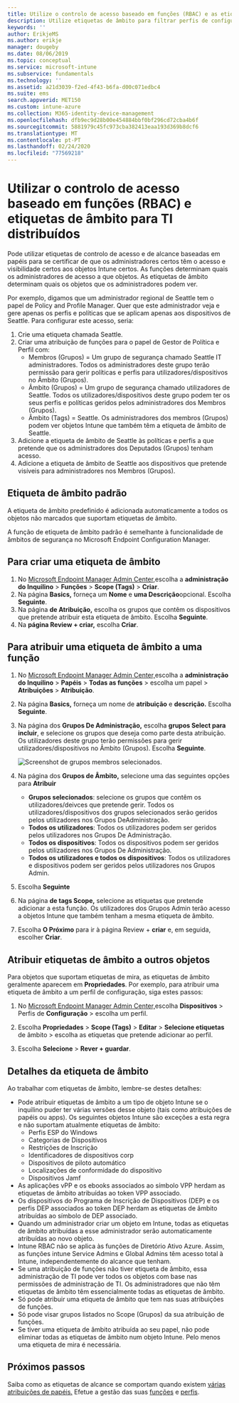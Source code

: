 ```yaml
---
title: Utilize o controlo de acesso baseado em funções (RBAC) e as etiquetas de âmbito para TI distribuídos no Intune ; Microsoft Docs
description: Utilize etiquetas de âmbito para filtrar perfis de configuração para funções específicas.
keywords: ''
author: ErikjeMS
ms.author: erikje
manager: dougeby
ms.date: 08/06/2019
ms.topic: conceptual
ms.service: microsoft-intune
ms.subservice: fundamentals
ms.technology: ''
ms.assetid: a21d3039-f2ed-4f43-b6fa-d00c071edbc4
ms.suite: ems
search.appverid: MET150
ms.custom: intune-azure
ms.collection: M365-identity-device-management
ms.openlocfilehash: dfb9ec9d28b00e454884bbf0bf296cd72cba4b6f
ms.sourcegitcommit: 5881979c45fc973cba382413eaa193d369b8dcf6
ms.translationtype: MT
ms.contentlocale: pt-PT
ms.lasthandoff: 02/24/2020
ms.locfileid: "77569218"
---
```

# <a name="use-role-based-access-control-rbac-and-scope-tags-for-distributed-it"></a>Utilizar o controlo de acesso baseado em funções (RBAC) e etiquetas de âmbito para TI distribuídos

Pode utilizar etiquetas de controlo de acesso e de alcance baseadas em papéis para se certificar de que os administradores certos têm o acesso e visibilidade certos aos objetos Intune certos. As funções determinam quais os administradores de acesso a que objetos. As etiquetas de âmbito determinam quais os objetos que os administradores podem ver.

Por exemplo, digamos que um administrador regional de Seattle tem o papel de Policy and Profile Manager. Quer que este administrador veja e gere apenas os perfis e políticas que se aplicam apenas aos dispositivos de Seattle. Para configurar este acesso, seria:

1. Crie uma etiqueta chamada Seattle.
2. Criar uma atribuição de funções para o papel de Gestor de Política e Perfil com: 
    - Membros (Grupos) = Um grupo de segurança chamado Seattle IT administradores. Todos os administradores deste grupo terão permissão para gerir políticas e perfis para utilizadores/dispositivos no Âmbito (Grupos).
    - Âmbito (Grupos) = Um grupo de segurança chamado utilizadores de Seattle. Todos os utilizadores/dispositivos deste grupo podem ter os seus perfis e políticas geridos pelos administradores dos Membros (Grupos). 
    - Âmbito (Tags) = Seattle. Os administradores dos membros (Grupos) podem ver objetos Intune que também têm a etiqueta de âmbito de Seattle.
3. Adicione a etiqueta de âmbito de Seattle às políticas e perfis a que pretende que os administradores dos Deputados (Grupos) tenham acesso.
4. Adicione a etiqueta de âmbito de Seattle aos dispositivos que pretende visíveis para administradores nos Membros (Grupos). 

## <a name="default-scope-tag"></a>Etiqueta de âmbito padrão
A etiqueta de âmbito predefinido é adicionada automaticamente a todos os objetos não marcados que suportam etiquetas de âmbito.

A função de etiqueta de âmbito padrão é semelhante à funcionalidade de âmbitos de segurança no Microsoft Endpoint Configuration Manager. 

## <a name="to-create-a-scope-tag"></a>Para criar uma etiqueta de âmbito

1. No [Microsoft Endpoint Manager Admin Center,](https://go.microsoft.com/fwlink/?linkid=2109431)escolha a **administração do Inquilino** > **Funções** > **Scope (Tags)** > **Criar**.
2. Na página **Basics,** forneça um **Nome** e **uma Descrição**opcional. Escolha **Seguinte**.
3. Na página **de Atribuição,** escolha os grupos que contêm os dispositivos que pretende atribuir esta etiqueta de âmbito. Escolha **Seguinte**.
4. Na **página Review + criar,** escolha **Criar**.

## <a name="to-assign-a-scope-tag-to-a-role"></a>Para atribuir uma etiqueta de âmbito a uma função

1. No [Microsoft Endpoint Manager Admin Center,](https://go.microsoft.com/fwlink/?linkid=2109431)escolha a **administração do Inquilino** > **Papéis** > **Todas as funções** > escolha um papel > **Atribuições** > **Atribuição**.
2. Na página **Basics,** forneça um nome de **atribuição** e **descrição.** Escolha **Seguinte**.
3. Na página dos **Grupos De Administração,** escolha **grupos Select para incluir**, e selecione os grupos que deseja como parte desta atribuição. Os utilizadores deste grupo terão permissões para gerir utilizadores/dispositivos no Âmbito (Grupos). Escolha **Seguinte**.

    ![Screenshot de grupos membros selecionados.](./media/scope-tags/select-member-groups.png)

4. Na página dos **Grupos de Âmbito,** selecione uma das seguintes opções para **Atribuir**
    - **Grupos selecionados**: selecione os grupos que contêm os utilizadores/deivces que pretende gerir. Todos os utilizadores/dispositivos dos grupos selecionados serão geridos pelos utilizadores nos Grupos DeAdministração.
    - **Todos os utilizadores**: Todos os utilizadores podem ser geridos pelos utilizadores nos Grupos De Administração.
    - **Todos os dispositivos**: Todos os dispositivos podem ser geridos pelos utilizadores nos Grupos De Administração.
    - **Todos os utilizadores e todos os dispositivos**: Todos os utilizadores e dispositivos podem ser geridos pelos utilizadores nos Grupos Admin.

5. Escolha **Seguinte**
6. Na página **de tags Scope,** selecione as etiquetas que pretende adicionar a esta função. Os utilizadores dos Grupos Admin terão acesso a objetos Intune que também tenham a mesma etiqueta de âmbito.
7. Escolha **O Próximo** para ir à página Review + **criar** e, em seguida, escolher **Criar**.

## <a name="assign-scope-tags-to-other-objects"></a>Atribuir etiquetas de âmbito a outros objetos

Para objetos que suportam etiquetas de mira, as etiquetas de âmbito geralmente aparecem em **Propriedades**. Por exemplo, para atribuir uma etiqueta de âmbito a um perfil de configuração, siga estes passos:

1. No [Microsoft Endpoint Manager Admin Center,](https://go.microsoft.com/fwlink/?linkid=2109431)escolha **Dispositivos** > Perfis de **Configuração** > escolha um perfil.

2. Escolha **Propriedades** > **Scope (Tags)** > **Editar** > **Selecione etiquetas** de âmbito > escolha as etiquetas que pretende adicionar ao perfil.
4. Escolha **Selecione** > **Rever + guardar**.

## <a name="scope-tag-details"></a>Detalhes da etiqueta de âmbito
Ao trabalhar com etiquetas de âmbito, lembre-se destes detalhes: 

- Pode atribuir etiquetas de âmbito a um tipo de objeto Intune se o inquilino puder ter várias versões desse objeto (tais como atribuições de papéis ou apps).
  Os seguintes objetos Intune são exceções a esta regra e não suportam atualmente etiquetas de âmbito:
    - Perfis ESP do Windows
    - Categorias de Dispositivos
    - Restrições de Inscrição
    - Identificadores de dispositivos corp
    - Dispositivos de piloto automático
    - Localizações de conformidade do dispositivo
    - Dispositivos Jamf
- As aplicações vPP e os ebooks associados ao símbolo VPP herdam as etiquetas de âmbito atribuídas ao token VPP associado.
- Os dispositivos do Programa de Inscrição de Dispositivos (DEP) e os perfis DEP associados ao token DEP herdam as etiquetas de âmbito atribuídas ao símbolo de DEP associado.
- Quando um administrador criar um objeto em Intune, todas as etiquetas de âmbito atribuídas a esse administrador serão automaticamente atribuídas ao novo objeto.
- Intune RBAC não se aplica às funções de Diretório Ativo Azure. Assim, as funções intune Service Admins e Global Admins têm acesso total à Intune, independentemente do alcance que tenham.
- Se uma atribuição de funções não tiver etiqueta de âmbito, essa administração de TI pode ver todos os objetos com base nas permissões de administração de TI. Os administradores que não têm etiquetas de âmbito têm essencialmente todas as etiquetas de âmbito.
- Só pode atribuir uma etiqueta de âmbito que tem nas suas atribuições de funções.
- Só pode visar grupos listados no Scope (Grupos) da sua atribuição de funções.
- Se tiver uma etiqueta de âmbito atribuída ao seu papel, não pode eliminar todas as etiquetas de âmbito num objeto Intune. Pelo menos uma etiqueta de mira é necessária.

## <a name="next-steps"></a>Próximos passos

Saiba como as etiquetas de alcance se comportam quando existem [várias atribuições de papéis.](role-based-access-control.md#multiple-role-assignments)
Efetue a gestão das suas [funções](role-based-access-control.md) e [perfis](../configuration/device-profile-assign.md).


